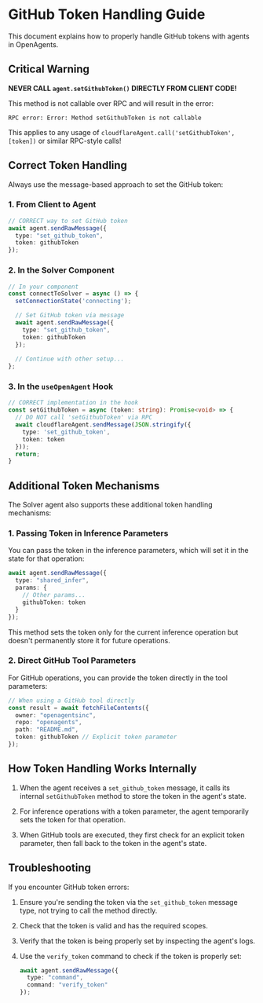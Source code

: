 # GitHub Token Handling Guide

This document explains how to properly handle GitHub tokens with agents in OpenAgents.

## Critical Warning

**NEVER CALL `agent.setGithubToken()` DIRECTLY FROM CLIENT CODE!** 

This method is not callable over RPC and will result in the error:

```
RPC error: Error: Method setGithubToken is not callable
```

This applies to any usage of `cloudflareAgent.call('setGithubToken', [token])` or similar RPC-style calls!

## Correct Token Handling

Always use the message-based approach to set the GitHub token:

### 1. From Client to Agent

```typescript
// CORRECT way to set GitHub token
await agent.sendRawMessage({
  type: "set_github_token",
  token: githubToken
});
```

### 2. In the Solver Component

```typescript
// In your component
const connectToSolver = async () => {
  setConnectionState('connecting');

  // Set GitHub token via message
  await agent.sendRawMessage({
    type: "set_github_token",
    token: githubToken
  });
  
  // Continue with other setup...
};
```

### 3. In the `useOpenAgent` Hook

```typescript
// CORRECT implementation in the hook
const setGithubToken = async (token: string): Promise<void> => {
  // DO NOT call 'setGithubToken' via RPC
  await cloudflareAgent.sendMessage(JSON.stringify({
    type: 'set_github_token',
    token: token
  }));
  return;
}
```

## Additional Token Mechanisms

The Solver agent also supports these additional token handling mechanisms:

### 1. Passing Token in Inference Parameters

You can pass the token in the inference parameters, which will set it in the state for that operation:

```typescript
await agent.sendRawMessage({
  type: "shared_infer",
  params: {
    // Other params...
    githubToken: token
  }
});
```

This method sets the token only for the current inference operation but doesn't permanently store it for future operations.

### 2. Direct GitHub Tool Parameters

For GitHub operations, you can provide the token directly in the tool parameters:

```typescript
// When using a GitHub tool directly
const result = await fetchFileContents({
  owner: "openagentsinc",
  repo: "openagents",
  path: "README.md",
  token: githubToken // Explicit token parameter
});
```

## How Token Handling Works Internally

1. When the agent receives a `set_github_token` message, it calls its internal `setGithubToken` method to store the token in the agent's state.

2. For inference operations with a token parameter, the agent temporarily sets the token for that operation.

3. When GitHub tools are executed, they first check for an explicit token parameter, then fall back to the token in the agent's state.

## Troubleshooting

If you encounter GitHub token errors:

1. Ensure you're sending the token via the `set_github_token` message type, not trying to call the method directly.

2. Check that the token is valid and has the required scopes.

3. Verify that the token is being properly set by inspecting the agent's logs.

4. Use the `verify_token` command to check if the token is properly set:
   ```typescript
   await agent.sendRawMessage({
     type: "command",
     command: "verify_token"
   });
   ```